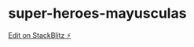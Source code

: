 # super-heroes-mayusculas

[Edit on StackBlitz ⚡️](https://stackblitz.com/edit/super-heroes-mayusculas)